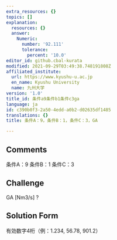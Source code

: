 ```yaml
---
extra_resources: {}
topics: []
explanation:
  resources: {}
  answer:
    Numeric:
      number: '92.111'
      tolerance:
        percent: '10.0'
editor_id: github.cbal-kurata
modified: 2021-09-29T03:49:38.748191808Z
affiliated_institute:
  url: https://www.kyushu-u.ac.jp
  en_name: Kyushu University
  name: 九州大学
version: '1.0'
title_id: 条件a9条件b1条件c3ga
language: ja
id: c390b0f3-2a50-4edd-a0b2-d02635df1485
translations: {}
title: 条件A：9，条件B：1，条件C：3，GA

---
```


## Comments
条件A：9
条件B：1
条件C：3

## Challenge
GA [Nm3/s] ?

## Solution Form
有効数字4桁（例：1.234,  56.78,  901.2）




